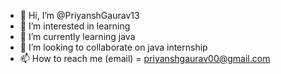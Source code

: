 - 👋 Hi, I’m @PriyanshGaurav13
- 👀 I’m interested in learning 
- 🌱 I’m currently learning java
- 💞️ I’m looking to collaborate on java internship
- 📫 How to reach me (email) = priyanshgaurav00@gmail.com

<!---
PriyanshGaurav13/PriyanshGaurav13 is a ✨ special ✨ repository because its `README.md` (this file) appears on your GitHub profile.
You can click the Preview link to take a look at your changes.
--->
